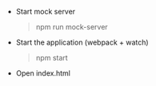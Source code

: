 - Start mock server
    
    > npm run mock-server

- Start the application (webpack + watch)

    > npm start

- Open index.html
